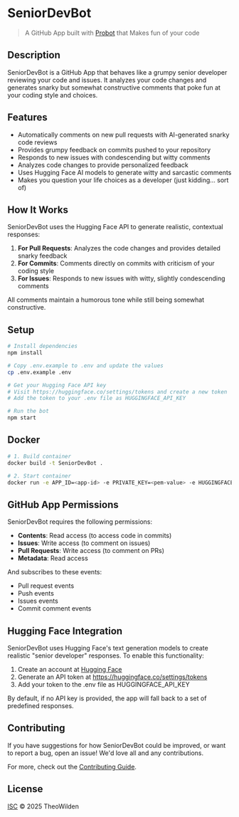 # SeniorDevBot

> A GitHub App built with [Probot](https://github.com/probot/probot) that Makes fun of your code

## Description

SeniorDevBot is a GitHub App that behaves like a grumpy senior developer reviewing your code and issues. It analyzes your code changes and generates snarky but somewhat constructive comments that poke fun at your coding style and choices.

## Features

- Automatically comments on new pull requests with AI-generated snarky code reviews
- Provides grumpy feedback on commits pushed to your repository
- Responds to new issues with condescending but witty comments
- Analyzes code changes to provide personalized feedback
- Uses Hugging Face AI models to generate witty and sarcastic comments
- Makes you question your life choices as a developer (just kidding... sort of)

## How It Works

SeniorDevBot uses the Hugging Face API to generate realistic, contextual responses:

1. **For Pull Requests**: Analyzes the code changes and provides detailed snarky feedback
2. **For Commits**: Comments directly on commits with criticism of your coding style
3. **For Issues**: Responds to new issues with witty, slightly condescending comments

All comments maintain a humorous tone while still being somewhat constructive.

## Setup

```sh
# Install dependencies
npm install

# Copy .env.example to .env and update the values
cp .env.example .env

# Get your Hugging Face API key
# Visit https://huggingface.co/settings/tokens and create a new token
# Add the token to your .env file as HUGGINGFACE_API_KEY

# Run the bot
npm start
```

## Docker

```sh
# 1. Build container
docker build -t SeniorDevBot .

# 2. Start container
docker run -e APP_ID=<app-id> -e PRIVATE_KEY=<pem-value> -e HUGGINGFACE_API_KEY=<api-key> SeniorDevBot
```

## GitHub App Permissions

SeniorDevBot requires the following permissions:

- **Contents**: Read access (to access code in commits)
- **Issues**: Write access (to comment on issues)
- **Pull Requests**: Write access (to comment on PRs)
- **Metadata**: Read access

And subscribes to these events:

- Pull request events
- Push events
- Issues events
- Commit comment events

## Hugging Face Integration

SeniorDevBot uses Hugging Face's text generation models to create realistic "senior developer" responses. To enable this functionality:

1. Create an account at [Hugging Face](https://huggingface.co/)
2. Generate an API token at https://huggingface.co/settings/tokens
3. Add your token to the .env file as HUGGINGFACE_API_KEY

By default, if no API key is provided, the app will fall back to a set of predefined responses.

## Contributing

If you have suggestions for how SeniorDevBot could be improved, or want to report a bug, open an issue! We'd love all and any contributions.

For more, check out the [Contributing Guide](CONTRIBUTING.md).

## License

[ISC](LICENSE) © 2025 TheoWilden

